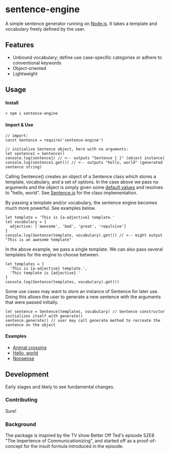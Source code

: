 # sentence-engine
A simple sentence generator running on [Node.js](https://nodejs.org/). It takes a template and vocabulary freely defined by the user. 

## Features
* Unbound vocabulary; define use case-specific categories or adhere to conventional keywords
* Object-oriented
* Lightweight

## Usage
#### Install
```
> npm i sentence-engine
```
#### Import & Use
```
// import: 
const Sentence = require('sentence-engine')

// initialize Sentence object, here with no arguments:
let sentence1 = Sentence()
console.log(sentence1) // <-- outputs "Sentence { }" (object instance)
console.log(sentence1.get()) // <-- outputs "hello, world" (generated sentence string)
```
Calling Sentence() creates an object of a Sentence class which stores a template, vocabulary, and a set of options. In the case above we pass no arguments and the object is simply given some [default values](./src/defaults.json) and resolves to "hello, world". See [Sentence.js](./src/Sentence.js) for the class implementation. 

By passing a template and/or vocabulary, the sentence engine becomes much more powerful. See examples below. 

```
let template = 'This is {a-adjective} template.'
let vocabulary = {
  adjective: ['awesome', 'bad', 'great', 'repulsive']
}
console.log(Sentence(template, vocabulary).get()) // <-- might output "This is an awesome template"
```
In the above example, we pass a single template. We can also pass several templates for the engine to choose between. 
```
let templates = [
  'This is {a-adjective} template.',
  'This template is {adjective}.'
]
console.log(Sentence(templates, vocabulary).get())
```
Some use cases may want to store an instance of Sentence for later use. Doing this allows the user to generate a new sentence with the arguments that were passed initially. 
```
let sentence = Sentence(templates, vocabulary) // Sentence constructor initializes itself with generate()
sentence.generate() // user may call generate method to recreate the sentence on the object
```

#### Examples
* [Animal crossing](./examples/animal-crossing)
* [Hello, world](./examples/hello-world)
* [Nonsense](./examples/nonsense)

## Development
Early stages and likely to see fundamental changes. 

### Contributing
Sure!

### Background
The package is inspired by the TV show Better Off Ted's episode S2E8 "The Impertence of Communicationizing", and started off as a proof-of-concept for the insult formula introduced in the episode. 

